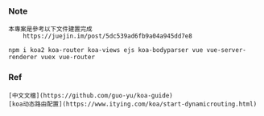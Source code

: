 ### Note 
	本專案是參考以下文件建置完成
		https://juejin.im/post/5dc539ad6fb9a04a945dd7e8
		
	npm i koa2 koa-router koa-views ejs koa-bodyparser vue vue-server-renderer vuex vue-router

### Ref
    [中文文檔](https://github.com/guo-yu/koa-guide)
	[koa动态路由配置](https://www.itying.com/koa/start-dynamicrouting.html)